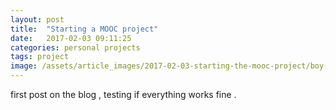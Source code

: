 ```yaml
---
layout: post
title:  "Starting a MOOC project"
date:   2017-02-03 09:11:25
categories: personal projects
tags: project
image: /assets/article_images/2017-02-03-starting-the-mooc-project/boy-reading.jpeg
---
```


first post on the blog , testing if everything works fine .
<!-- Check out the [Jekyll docs][jekyll] for more info on how to get the most out of Jekyll. File all bugs/feature requests at [Jekyll’s GitHub repo][jekyll-gh]. If you have questions, you can ask them on [Jekyll’s dedicated Help repository][jekyll-help].
 -->


<!-- [jekyll]:      http://jekyllrb.com
[jekyll-gh]:   https://github.com/jekyll/jekyll
[jekyll-help]: https://github.com/jekyll/jekyll-help
 -->